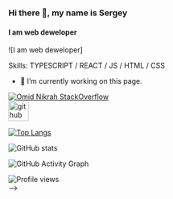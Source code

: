 ### Hi there 👋, my name is **Sergey**
#### I am web deweloper
![I am web deweloper]


Skills: TYPESCRIPT / REACT / JS / HTML / CSS

- 🔭 I’m currently working on this page. 

[![Omid Nikrah StackOverflow](https://github-readme-stackoverflow.vercel.app/?Rumata-SL=6558042&theme=dark)](https://stackoverflow.com/users/6558042/omid-nikrah)  
[<img src='https://cdn.jsdelivr.net/npm/simple-icons@3.0.1/icons/github.svg' alt='github' height='40'>](https://github.com/Rumata-SL)  

[![Top Langs](https://github-readme-stats.vercel.app/api/top-langs/?username=Rumata-SL)](https://github.com/anuraghazra/github-readme-stats)

![GitHub stats](https://github-readme-stats.vercel.app/api?username=Rumata-SL&show_icons=true)  

![GitHub Activity Graph](https://activity-graph.herokuapp.com/graph?username=Rumata-SL)  

![Profile views](https://gpvc.arturio.dev/Rumata-SL)  
-->
